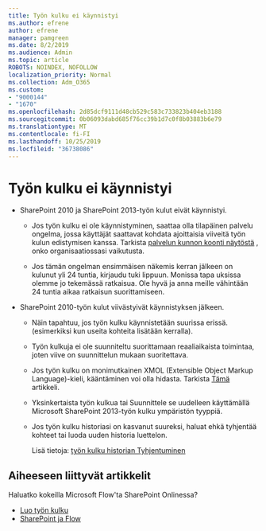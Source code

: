 ```yaml
---
title: Työn kulku ei käynnistyi
ms.author: efrene
author: efrene
manager: pamgreen
ms.date: 8/2/2019
ms.audience: Admin
ms.topic: article
ROBOTS: NOINDEX, NOFOLLOW
localization_priority: Normal
ms.collection: Adm_O365
ms.custom:
- "9000144"
- "1670"
ms.openlocfilehash: 2d85dcf9111d48cb529c583c733823b404eb3188
ms.sourcegitcommit: 0b06093dabd685f76cc39b1d7c0f8b03883b6e79
ms.translationtype: MT
ms.contentlocale: fi-FI
ms.lasthandoff: 10/25/2019
ms.locfileid: "36738086"
---
```

# <a name="workflow-is-not-starting"></a>Työn kulku ei käynnistyi

- SharePoint 2010 ja SharePoint 2013-työn kulut eivät käynnistyi.

    - Jos työn kulku ei ole käynnistyminen, saattaa olla tilapäinen palvelu ongelma, jossa käyttäjät saattavat kohdata ajoittaisia viiveitä työn kulun edistymisen kanssa. Tarkista [palvelun kunnon koonti näytöstä](https:/admin.microsoft.com/AdminPortal/Home#/servicehealth) , onko organisaatiossasi vaikutusta.

    - Jos tämän ongelman ensimmäisen näkemis kerran jälkeen on kulunut yli 24 tuntia, kirjaudu tuki lippuun. Monissa tapa uksissa olemme jo tekemässä ratkaisua. Ole hyvä ja anna meille vähintään 24 tuntia aikaa ratkaisun suorittamiseen.

- SharePoint 2010-työn kulut viivästyivät käynnistyksen jälkeen.

    - Näin tapahtuu, jos työn kulku käynnistetään suurissa erissä. (esimerkiksi kun useita kohteita lisätään kerralla).

    - Työn kulkuja ei ole suunniteltu suorittamaan reaaliaikaista toimintaa, joten viive on suunnittelun mukaan suoritettava.

   -  Jos työn kulku on monimutkainen XMOL (Extensible Object Markup Language)-kieli, kääntäminen voi olla hidasta. Tarkista [Tämä](https://support.microsoft.com//kb/3043697) artikkeli.

    - Yksinkertaista työn kulkua tai Suunnittele se uudelleen käyttämällä Microsoft SharePoint 2013-työn kulku ympäristön tyyppiä.

    - Jos työn kulku historiasi on kasvanut suureksi, haluat ehkä tyhjentää kohteet tai luoda uuden historia luettelon.

        Lisä tietoja: [työn kulku historian Tyhjentuminen](https://blogs.technet.microsoft.com/marj/2015/08/07/sharepoint-2010-workflows-best-practice-purge-workflow-history-list-items/)


## <a name="related-topics"></a>Aiheeseen liittyvät artikkelit
Haluatko kokeilla Microsoft Flow'ta SharePoint Onlinessa?
- [Luo työn kulku](https://support.office.com/article/Create-a-flow-for-a-list-or-library-in-SharePoint-Online-or-OneDrive-for-Business-a9c3e03b-0654-46af-a254-20252e580d01) 
- [SharePoint ja Flow](https://flow.microsoft.com/blog/sharepoint-and-flow/) 


